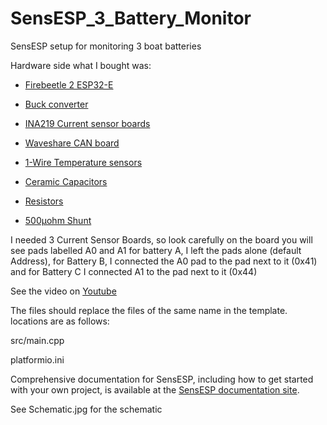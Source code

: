 # SensESP_3_Battery_Monitor
SensESP setup for monitoring 3 boat batteries

Hardware side
what I bought was:

- [Firebeetle 2 ESP32-E](https://www.dfrobot.com/product-2231.html)

- [Buck converter](https://amzn.to/3Z54veM)

- [INA219 Current sensor boards](https://amzn.to/3EIlT1d)	

- [Waveshare CAN board](https://amzn.to/3Kud8ew)	

- [1-Wire Temperature sensors](https://amzn.to/3kkkZ3f)	

- [Ceramic Capacitors](https://amzn.to/3KjGs7s)	

- [Resistors](https://amzn.to/3IdH7VA)

- [500µohm Shunt](https://www.newark.com/vishay/wsms2908l5000jk/through-hole-current-sense-resistor/dp/27T3036?ost=wsms2908l5000jk)

I needed 3 Current Sensor Boards, so look carefully on the board you will see pads labelled A0 and A1 for battery A, I left the pads alone (default Address), for Battery B, I connected the A0 pad to the pad next to it (0x41) and for Battery C I connected A1 to the pad next to it (0x44)

See the video on [Youtube](https://youtu.be/kgqq8Rd5wb4)

The files should replace the files of the same name in the template. locations are as follows:

src/main.cpp

platformio.ini

Comprehensive documentation for SensESP, including how to get started with your own project, is available at the [SensESP documentation site](https://signalk.org/SensESP/).

See Schematic.jpg for the schematic
